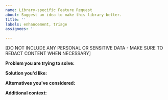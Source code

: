 ```yaml
---
name: Library-specific Feature Request
about: Suggest an idea to make this library better.
title: ''
labels: enhancement, triage
assignees: ''

---
```


<!-- PLEASE READ
Make sure you've carefully reviewed the documentation for this library to make sure your feature request is not already supported: https://developers.google.com/google-ads/api/docs/client-libs/perl.

For requests that are related to the Google Ads API itself and not specific to this library, please reach out to one of our support channels: https://developers.google.com/google-ads/api/support.

Please check existing issues to see if your feature request has already been reported before creating a new issue. We encourage you to add any relevant information to the existing issue if one already exists.
-->

[DO NOT INCLUDE ANY PERSONAL OR SENSITIVE DATA - MAKE SURE TO REDACT CONTENT WHEN NECESSARY]

**Problem you are trying to solve:**

**Solution you'd like:**

**Alternatives you've considered:**

**Additional context:**
<!-- Insert any other context or screenshots about the feature request here. -->
